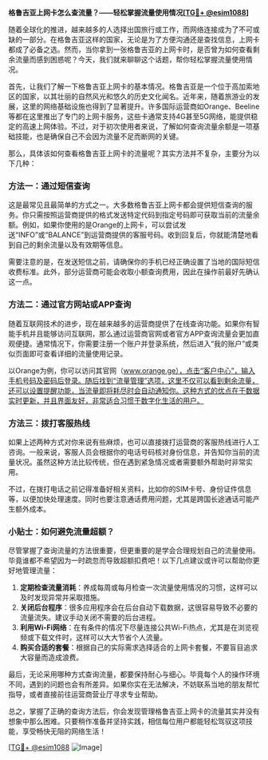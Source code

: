 **格鲁吉亚上网卡怎么查流量？——轻松掌握流量使用情况[[TG💪+ @esim1088](https://t.me/s/esim1088)]**

随着全球化的推进，越来越多的人选择出国旅行或工作，而网络连接成为了不可或缺的一部分。在格鲁吉亚这样的国家，无论是为了方便沟通还是查找信息，上网卡都成了必备之选。然而，当你拿到一张格鲁吉亚的上网卡时，是否曾为如何查看剩余流量而感到困惑呢？今天，我们就来聊聊这个话题，帮你轻松掌握流量使用情况。

首先，让我们了解一下格鲁吉亚上网卡的基本情况。格鲁吉亚是一个位于高加索地区的国家，以其壮丽的自然风光和悠久的历史文化闻名。近年来，随着旅游业的发展，这里的网络基础设施也得到了显著提升。许多国际运营商如Orange、Beeline等都在这里推出了专门的上网卡服务，这些卡通常支持4G甚至5G网络，能提供稳定的高速上网体验。不过，对于初次使用者来说，了解如何查询流量余额是一项基础技能，也是确保自己不会因为流量不足而断网的关键。

那么，具体该如何查看格鲁吉亚上网卡的流量呢？其实方法并不复杂，主要分为以下几种：

### 方法一：通过短信查询

这是最常见且最简单的方式之一。大多数格鲁吉亚上网卡都会提供短信查询的服务。你只需按照运营商提供的格式发送特定代码到指定号码即可获取当前的流量余额。例如，如果你使用的是Orange的上网卡，可以尝试发送“INFO”或“BALANCE”到运营商提供的客服号码。收到回复后，你就能清楚地看到自己的剩余流量以及有效期等信息。

需要注意的是，在发送短信之前，请确保你的手机已经正确设置了当地的国际短信收费标准。此外，部分运营商可能会收取小额查询费用，因此在操作前最好先确认这一点。

### 方法二：通过官方网站或APP查询

随着互联网技术的进步，现在越来越多的运营商提供了在线查询功能。如果你有智能手机并且能够访问互联网，那么通过运营商官网或者官方APP查询流量会更加直观便捷。通常情况下，你需要注册一个账户并登录系统，然后进入“我的账户”或类似页面即可查看详细的流量使用记录。

以Orange为例，你可以访问其官网（www.orange.ge），点击“客户中心”，输入手机号码及密码后登录。随后找到“流量管理”选项，这里不仅可以看到剩余流量，还可以设置提醒功能，当流量即将耗尽时会自动通知你。这种方式的优点在于数据实时更新，并且界面友好，非常适合习惯于数字化生活的用户。

### 方法三：拨打客服热线

如果上述两种方式对你来说有些麻烦，也可以直接拨打运营商的客服热线进行人工咨询。一般来说，客服人员会根据你的电话号码核对身份信息，并告知你当前的流量状况。虽然这种方法比较传统，但在遇到紧急情况或者需要额外帮助时非常实用。

不过，在拨打电话之前记得准备好相关资料，比如你的SIM卡号、身份证件信息等，以便加快处理速度。同时也要注意通话费用问题，尤其是跨国长途通话可能产生额外成本。

### 小贴士：如何避免流量超额？

尽管掌握了查询流量的方法很重要，但更重要的是学会合理规划自己的流量使用。毕竟谁都不希望因为一时疏忽而导致超额扣费吧！以下几点建议或许可以帮助你更好地管理流量：

1. **定期检查流量消耗**：养成每周或每月检查一次流量使用情况的习惯，这样可以及时发现异常并采取措施。
2. **关闭后台程序**：很多应用程序会在后台自动下载数据，这很容易导致不必要的流量流失。建议手动关闭不需要的后台进程。
3. **利用Wi-Fi网络**：在有条件的情况下尽量连接公共Wi-Fi热点，尤其是在浏览视频或下载文件时，这样可以大大节省个人流量。
4. **购买合适的套餐**：根据自己的实际需求选择适合的上网卡套餐，不要盲目追求大容量而造成浪费。

最后，无论采用哪种方式查询流量，都要保持耐心与细心。毕竟每个人的操作环境不同，遇到的问题也会有所差异。如果你实在无法解决，不妨联系当地的朋友帮忙指导，或者直接前往运营商营业厅寻求专业帮助。

总之，掌握了正确的查询方法后，你会发现管理格鲁吉亚上网卡的流量其实并没有想象中那么困难。只要稍作准备并坚持实践，相信每位用户都能轻松驾驭这项技能，享受畅快无阻的网络生活！

[[TG💪+ @esim1088](https://t.me/s/esim1088) ![Image](https://i.postimg.cc/4NQfJmqS/Snipaste-2025-05-13-00-14-12.png)]